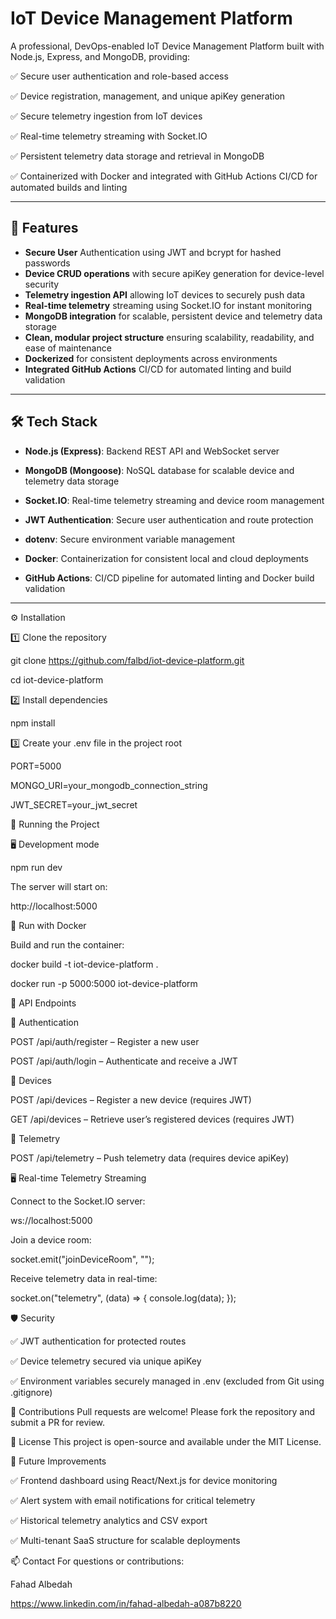 # IoT Device Management Platform

A professional, DevOps-enabled IoT Device Management Platform built with Node.js, Express, and MongoDB, providing:

✅ Secure user authentication and role-based access

✅ Device registration, management, and unique apiKey generation

✅ Secure telemetry ingestion from IoT devices

✅ Real-time telemetry streaming with Socket.IO

✅ Persistent telemetry data storage and retrieval in MongoDB

✅ Containerized with Docker and integrated with GitHub Actions CI/CD for automated builds and linting



---

## 🚀 Features

- **Secure User** Authentication using JWT and bcrypt for hashed passwords
- **Device CRUD operations** with secure apiKey generation for device-level security
- **Telemetry ingestion API** allowing IoT devices to securely push data
- **Real-time telemetry** streaming using Socket.IO for instant monitoring
- **MongoDB integration** for scalable, persistent device and telemetry data storage
- **Clean, modular project structure** ensuring scalability, readability, and ease of maintenance
- **Dockerized** for consistent deployments across environments
- **Integrated GitHub Actions** CI/CD for automated linting and build validation


---

## 🛠 Tech Stack

- **Node.js (Express)**: Backend REST API and WebSocket server

- **MongoDB (Mongoose)**: NoSQL database for scalable device and telemetry data storage

- **Socket.IO**: Real-time telemetry streaming and device room management

- **JWT Authentication**: Secure user authentication and route protection

- **dotenv**: Secure environment variable management

- **Docker**: Containerization for consistent local and cloud deployments

- **GitHub Actions**: CI/CD pipeline for automated linting and Docker build validation

---

⚙️ Installation

1️⃣ Clone the repository

git clone https://github.com/falbd/iot-device-platform.git

cd iot-device-platform

2️⃣ Install dependencies

npm install

3️⃣ Create your .env file in the project root

PORT=5000

MONGO_URI=your_mongodb_connection_string

JWT_SECRET=your_jwt_secret

🚦 Running the Project

🖥️ Development mode

npm run dev

The server will start on:

http://localhost:5000

🐳 Run with Docker

Build and run the container:

docker build -t iot-device-platform .

docker run -p 5000:5000 iot-device-platform

📮 API Endpoints

🔐 Authentication

POST /api/auth/register – Register a new user

POST /api/auth/login – Authenticate and receive a JWT

🔧 Devices

POST /api/devices – Register a new device (requires JWT)

GET /api/devices – Retrieve user’s registered devices (requires JWT)

📡 Telemetry

POST /api/telemetry – Push telemetry data (requires device apiKey)

🖥️ Real-time Telemetry Streaming

Connect to the Socket.IO server:

ws://localhost:5000

Join a device room:

socket.emit("joinDeviceRoom", "<deviceId>");

Receive telemetry data in real-time:

socket.on("telemetry", (data) => {
  console.log(data);
});

🛡 Security

✅ JWT authentication for protected routes

✅ Device telemetry secured via unique apiKey

✅ Environment variables securely managed in .env (excluded from Git using .gitignore)

🤝 Contributions
Pull requests are welcome! Please fork the repository and submit a PR for review.

📄 License
This project is open-source and available under the MIT License.

🚀 Future Improvements

✅ Frontend dashboard using React/Next.js for device monitoring

✅ Alert system with email notifications for critical telemetry

✅ Historical telemetry analytics and CSV export

✅ Multi-tenant SaaS structure for scalable deployments

📫 Contact
For questions or contributions:

Fahad Albedah

https://www.linkedin.com/in/fahad-albedah-a087b8220
